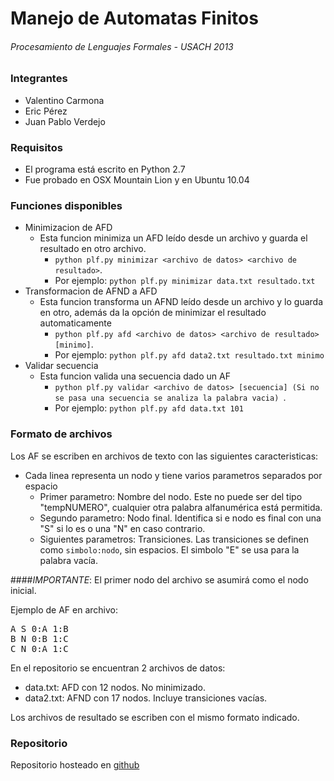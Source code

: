 # Manejo de Automatas Finitos
###### Procesamiento de Lenguajes Formales - USACH 2013

### Integrantes
* Valentino Carmona
* Eric Pérez
* Juan Pablo Verdejo

### Requisitos
* El programa está escrito en Python 2.7
* Fue probado en OSX Mountain Lion y en Ubuntu 10.04

### Funciones disponibles
* Minimizacion de AFD
  * Esta funcion minimiza un AFD leído desde un archivo y guarda el resultado en otro archivo. 
    * ```python plf.py minimizar <archivo de datos> <archivo de resultado>```.
    * Por ejemplo: ```python plf.py minimizar data.txt resultado.txt```
* Transformacion de AFND a AFD
  * Esta funcion transforma un AFND leído desde un archivo y lo guarda en otro, además da la opción de minimizar el resultado automaticamente
    * ```python plf.py afd <archivo de datos> <archivo de resultado> [minimo]```.
    * Por ejemplo: ```python plf.py afd data2.txt resultado.txt minimo```
* Validar secuencia
  * Esta funcion valida una secuencia dado un AF
    * ```python plf.py validar <archivo de datos> [secuencia] (Si no se pasa una secuencia se analiza la palabra vacia) ```.
    * Por ejemplo: ```python plf.py afd data.txt 101```
    
### Formato de archivos
Los AF se escriben en archivos de texto con las siguientes caracteristicas:
* Cada linea representa un nodo y tiene varios parametros separados por espacio
  * Primer parametro: Nombre del nodo. Este no puede ser del tipo "tempNUMERO", cualquier otra palabra alfanumérica está permitida.
  * Segundo parametro: Nodo final. Identifica si e nodo es final con una "S" si lo es o una "N" en caso contrario.
  * Siguientes parametros: Transiciones. Las transiciones se definen como ```simbolo:nodo```, sin espacios. El simbolo "E" se usa para la palabra vacía.

####_*IMPORTANTE*_: El primer nodo del archivo se asumirá como el nodo inicial.

Ejemplo de AF en archivo:
<pre>A S 0:A 1:B
B N 0:B 1:C
C N 0:A 1:C</pre>

En el repositorio se encuentran 2 archivos de datos:
* data.txt: AFD con 12 nodos. No minimizado.
* data2.txt: AFND con 17 nodos. Incluye transiciones vacías.

Los archivos de resultado se escriben con el mismo formato indicado.

### Repositorio
Repositorio hosteado en [github](https://github.com/jpverdejo/plf)
